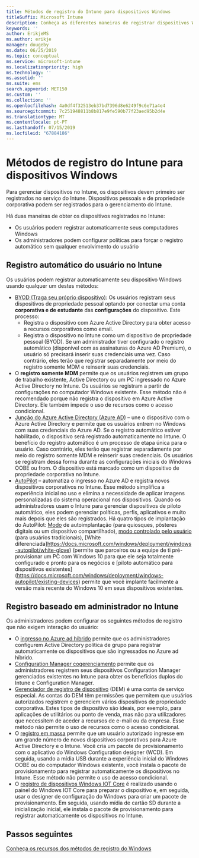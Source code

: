```yaml
---
title: Métodos de registro do Intune para dispositivos Windows
titleSuffix: Microsoft Intune
description: Conheça as diferentes maneiras de registrar dispositivos Windows no Intune
keywords: ''
author: ErikjeMS
ms.author: erikje
manager: dougeby
ms.date: 06/25/2019
ms.topic: conceptual
ms.service: microsoft-intune
ms.localizationpriority: high
ms.technology: ''
ms.assetid: ''
ms.suite: ems
search.appverid: MET150
ms.custom: ''
ms.collection: ''
ms.openlocfilehash: 4a0df4f32513eb37bd7396d8e6249f9c6e71a4e4
ms.sourcegitcommit: 7c251948811b8b817e9fe590b77f23aed95b2d4e
ms.translationtype: MT
ms.contentlocale: pt-PT
ms.lasthandoff: 07/15/2019
ms.locfileid: "67884186"
---
```

# <a name="intune-enrollment-methods-for-windows-devices"></a>Métodos de registro do Intune para dispositivos Windows

Para gerenciar dispositivos no Intune, os dispositivos devem primeiro ser registrados no serviço do Intune. Dispositivos pessoais e de propriedade corporativa podem ser registrados para o gerenciamento do Intune. 

Há duas maneiras de obter os dispositivos registrados no Intune:
- Os usuários podem registrar automaticamente seus computadores Windows 
- Os administradores podem configurar políticas para forçar o registro automático sem qualquer envolvimento do usuário

## <a name="user-self-enrollment-in-intune"></a>Registro automático do usuário no Intune

Os usuários podem registrar automaticamente seu dispositivo Windows usando qualquer um destes métodos:

- [BYOD (Traga seu próprio dispositivo)](https://docs.microsoft.com/intune-user-help/enroll-windows-10-device): Os usuários registram seus dispositivos de propriedade pessoal optando por conectar uma conta **corporativa e de estudante** das **configurações** do dispositivo. Este processo:
  - Registra o dispositivo com Azure Active Directory para obter acesso a recursos corporativos como email.
  - Registra o dispositivo no Intune como um dispositivo de propriedade pessoal (BYOD).
Se um administrador tiver configurado o registro automático (disponível com as assinaturas do Azure AD Premium), o usuário só precisará inserir suas credenciais uma vez. Caso contrário, eles terão que registrar separadamente por meio do registro somente MDM e reinserir suas credenciais.  
- O **registro somente MDM** permite que os usuários registrem um grupo de trabalho existente, Active Directory ou um PC ingressado no Azure Active Directory no Intune. Os usuários se registram a partir de configurações no computador Windows existente. Esse método não é recomendado porque não registra o dispositivo em Azure Active Directory. Ele também impede o uso de recursos como o acesso condicional.
- [Junção do Azure Active Directory (Azure AD)](https://docs.microsoft.com/azure/active-directory/user-help/user-help-join-device-on-network) – une o dispositivo com o Azure Active Directory e permite que os usuários entrem no Windows com suas credenciais do Azure AD. Se o registro automático estiver habilitado, o dispositivo será registrado automaticamente no Intune. O benefício do registro automático é um processo de etapa única para o usuário. Caso contrário, eles terão que registrar separadamente por meio do registro somente MDM e reinserir suas credenciais. Os usuários se registram dessa forma durante as configurações iniciais do Windows OOBE ou from. O dispositivo está marcado como um dispositivo de propriedade corporativa no Intune.
- [AutoPilot](enrollment-autopilot.md) – automatiza o ingresso no Azure AD e registra novos dispositivos corporativos no Intune. Esse método simplifica a experiência inicial no uso e elimina a necessidade de aplicar imagens personalizadas do sistema operacional nos dispositivos. Quando os administradores usam o Intune para gerenciar dispositivos de piloto automático, eles podem gerenciar políticas, perfis, aplicativos e muito mais depois que eles são registrados.  Há quatro tipos de implantação do AutoPilot: [Modo](https://docs.microsoft.com/windows/deployment/windows-autopilot/self-deploying) de autoimplantação (para quiosques, pôsteres digitais ou um dispositivo compartilhado), [modo controlado pelo usuário](https://docs.microsoft.com/windows/deployment/windows-autopilot/user-driven) (para usuários tradicionais), [White diferenciada]https://docs.microsoft.com/windows/deployment/windows-autopilot/white-glove) (permite que parceiros ou a equipe de ti pré-provisionar um PC com Windows 10 para que ele seja totalmente configurado e pronto para os negócios e [piloto automático para dispositivos existentes] (https://docs.microsoft.com/windows/deployment/windows-autopilot/existing-devices) permite que você implante facilmente a versão mais recente do Windows 10 em seus dispositivos existentes.

## <a name="administrator-based-enrollment-in-intune"></a>Registro baseado em administrador no Intune

Os administradores podem configurar os seguintes métodos de registro que não exigem interação do usuário:

- O [ingresso no Azure ad híbrido](https://docs.microsoft.com/windows/client-management/mdm/enroll-a-windows-10-device-automatically-using-group-policy) permite que os administradores configurem Active Directory política de grupo para registrar automaticamente os dispositivos que são ingressados no Azure ad híbrido. 
- [Configuration Manager cogerenciamento](https://docs.microsoft.com/sccm/comanage/overview) permite que os administradores registrem seus dispositivos Configuration Manager gerenciados existentes no Intune para obter os benefícios duplos do Intune e Configuration Manager. 
- [Gerenciador de registro de dispositivo](device-enrollment-manager-enroll.md) (DEM) é uma conta de serviço especial. As contas do DEM têm permissões que permitem que usuários autorizados registrem e gerenciem vários dispositivos de propriedade corporativa. Estes tipos de dispositivo são ideais, por exemplo, para aplicações de utilitários ou ponto de venda, mas não para utilizadores que necessitem de aceder a recursos de e-mail ou da empresa. Esse método não permite o uso de recursos como o acesso condicional. 
- O [registro em massa](windows-bulk-enroll.md) permite que um usuário autorizado ingresse em um grande número de novos dispositivos corporativos para Azure Active Directory e o Intune. Você cria um pacote de provisionamento com o aplicativo do Windows Configuration designer (WCD). Em seguida, usando a mídia USB durante a experiência inicial do Windows OOBE ou do computador Windows existente, você instala o pacote de provisionamento para registrar automaticamente os dispositivos no Intune. Esse método não permite o uso de acesso condicional. 
- O [registro de dispositivos Windows IOT Core](https://docs.microsoft.com/windows/iot-core/manage-your-device/intunedeviceenrollment) é realizado usando o painel do Windows IOT Core para preparar o dispositivo e, em seguida, usar o designer de configuração do Windows para criar um pacote de provisionamento. Em seguida, usando mídia de cartão SD durante a inicialização inicial, ele instala o pacote de provisionamento para registrar automaticamente os dispositivos no Intune.

## <a name="next-steps"></a>Passos seguintes

[Conheça os recursos dos métodos de registro do Windows](enrollment-method-capab.md)
